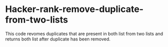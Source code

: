 # Hacker-rank-remove-duplicate-from-two-lists
This code revomes duplicates that are present in both list from two lists and returns both list after duplicate has been removed.
